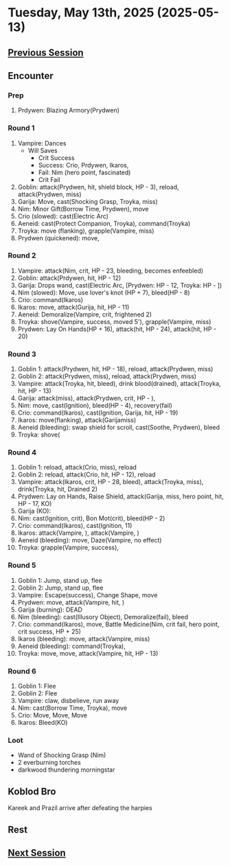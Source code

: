 # Tuesday, May 13th, 2025 (2025-05-13)

## [Previous Session](./2025-05-08.md)

## Encounter

### Prep

1. Prdywen: Blazing Armory(Prydwen)

### Round 1

1. Vampire: Dances
   - Will Saves
      - Crit Success
      - Success: Crio, Prdywen, Ikaros, 
      - Fail: Nim (hero point, fascinated)
      - Crit Fail
1. Goblin: attack(Prydwen, hit, shield block, HP - 3), reload, attack(Prydwen, miss)
1. Garija: Move, cast(Shocking Grasp, Troyka, miss)
1. Nim: Minor Gift(Borrow Time, Prydwen), move
1. Crio (slowed): cast(Electric Arc)
1. Aeneid: cast(Protect Companion, Troyka), command(Troyka)
1. Troyka: move (flanking), grapple(Vampire, miss)
1. Prydwen (quickened): move, 

### Round 2

1. Vampire: attack(Nim, crit, HP - 23, bleeding, becomes enfeebled)
1. Goblin: attack(Prdywen, hit, HP - 12)
1. Garija: Drops wand, cast(Electric Arc, [Prydwen: HP - 12, Troyka: HP - ])
1. Nim (slowed): Move, use lover's knot (HP + 7), bleed(HP - 8)
1. Crio: command(Ikaros)
1. Ikaros: move, attack(Gurija, hit, HP - 11)
1. Aeneid: Demoralize(Vampire, crit, frightened 2)
1. Troyka: shove(Vampire, success, moved 5'), grapple(Vampire, miss)
1. Prydwen: Lay On Hands(HP + 16), attack(hit, HP - 24), attack(hit, HP - 20)

### Round 3

1. Goblin 1: attack(Prydwen, hit, HP - 18), reload, attack(Prydwen, miss)
1. Goblin 2: attack(Prydwen, miss), reload, attack(Prydwen, miss)
1. Vampire: attack(Troyka, hit, bleed), drink blood(drained), attack(Troyka, hit, HP - 13)
1. Garija: attack(miss), attack(Prydwen, crit, HP - ), 
1. Nim: move, cast(Ignition), bleed(HP - 4), recovery(fail)
1. Crio: command(Ikaros), cast(Ignition, Garija, hit, HP - 19)
1. Ikaros: move(flanking), attack(Garijamiss)
1. Aeneid (bleeding): swap shield for scroll, cast(Soothe, Prydwen), bleed
1. Troyka: shove(

### Round 4

1. Goblin 1: reload, attack(Crio, miss), reload
1. Goblin 2: reload, attack(Crio, hit, HP - 12), reload
1. Vampire: attack(Ikaros, crit, HP - 28, bleed), attack(Troyka, miss), drink(Troyka, hit, Drained 2) 
1. Prydwen: Lay on Hands, Raise Shield, attack(Garija, miss, hero point, hit, HP - 17, KO)
1. Garija (KO): 
1. Nim: cast(Ignition, crit), Bon Mot(crit), bleed(HP - 2)
1. Crio: command(Ikaros), cast(Ignition, 11)
1. Ikaros: attack(Vampire, ), attack(Vampire, )
1. Aeneid (bleeding): move, Daze(Vampire, no effect)
1. Troyka: grapple(Vampire, success), 

### Round 5

1. Goblin 1: Jump, stand up, flee
1. Goblin 2: Jump, stand up, flee
1. Vampire: Escape(success), Change Shape, move
1. Prydwen: move, attack(Vampire, hit, )
1. Garija (burning): DEAD
1. Nim (bleeding): cast(Illusory Object), Demoralize(fail), bleed
1. Crio: command(Ikaros), move, Battle Medicine(Nim, crit fail, hero point, crit success, HP + 25)
1. Ikaros (bleeding): move, attack(Vampire, miss)
1. Aeneid (bleeding): command(Troyka), 
1. Troyka: move, move, attack(Vampire, hit, HP - 13)

### Round 6

1. Goblin 1: Flee
1. Goblin 2: Flee
1. Vampire: claw, disbelieve, run away
1. Nim: cast(Borrow Time, Troyka), move
1. Crio: Move, Move, Move
1. Ikaros: Bleed(KO)

### Loot

- Wand of Shocking Grasp (Nim)
- 2 everburning torches
- darkwood thundering morningstar

## Koblod Bro

Kareek and Prazil arrive after defeating the harpies

## Rest

## [Next Session](./2025-xx-xx)

